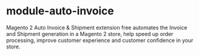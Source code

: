 # module-auto-invoice
Magento 2 Auto Invoice &amp; Shipment extension free automates the Invoice and Shipment generation in a Magento 2 store, help speed up order processing, improve customer experience and customer confidence in your store.
